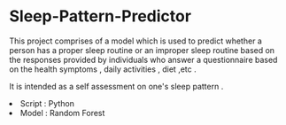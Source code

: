 # Sleep-Pattern-Predictor

This project comprises of a model which is used to predict whether a person has a proper sleep routine or an improper sleep routine based on the responses provided by individuals who answer a questionnaire based on the health symptoms , daily activities , diet ,etc .

It is intended as a self assessment on one's sleep pattern .

<li>Script : Python
<li>Model  : Random Forest

